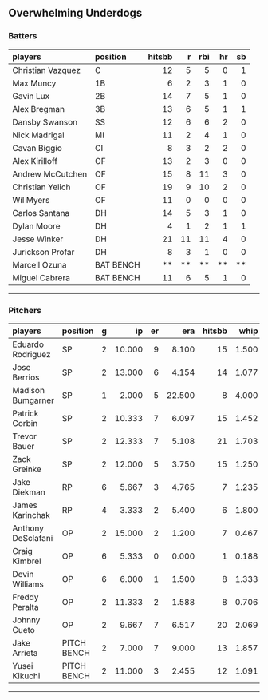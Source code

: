 ## Overwhelming Underdogs

### Batters

 
|players           |position  | hitsbb|  r| rbi| hr| sb| 
|:-----------------|:---------|------:|--:|---:|--:|--:| 
|Christian Vazquez |C         |     12|  5|   5|  0|  1| 
|Max Muncy         |1B        |      6|  2|   3|  1|  0| 
|Gavin Lux         |2B        |     14|  7|   5|  1|  0| 
|Alex Bregman      |3B        |     13|  6|   5|  1|  1| 
|Dansby Swanson    |SS        |     12|  6|   6|  2|  0| 
|Nick Madrigal     |MI        |     11|  2|   4|  1|  0| 
|Cavan Biggio      |CI        |      8|  3|   2|  2|  0| 
|Alex Kirilloff    |OF        |     13|  2|   3|  0|  0| 
|Andrew McCutchen  |OF        |     15|  8|  11|  3|  0| 
|Christian Yelich  |OF        |     19|  9|  10|  2|  0| 
|Wil Myers         |OF        |     11|  0|   0|  0|  0| 
|Carlos Santana    |DH        |     14|  5|   3|  1|  0| 
|Dylan Moore       |DH        |      4|  1|   2|  1|  1| 
|Jesse Winker      |DH        |     21| 11|  11|  4|  0| 
|Jurickson Profar  |DH        |      8|  3|   1|  0|  0| 
|Marcell Ozuna     |BAT BENCH |     **| **|  **| **| **| 
|Miguel Cabrera    |BAT BENCH |     11|  6|   5|  1|  0| 


* * *

### Pitchers

 
|players            |position    |  g|     ip| er|    era| hitsbb|  whip| so|  w| sv| 
|:------------------|:-----------|--:|------:|--:|------:|------:|-----:|--:|--:|--:| 
|Eduardo Rodriguez  |SP          |  2| 10.000|  9|  8.100|     15| 1.500| 12|  0|  0| 
|Jose Berrios       |SP          |  2| 13.000|  6|  4.154|     14| 1.077| 12|  2|  0| 
|Madison Bumgarner  |SP          |  1|  2.000|  5| 22.500|      8| 4.000|  2|  0|  0| 
|Patrick Corbin     |SP          |  2| 10.333|  7|  6.097|     15| 1.452|  7|  0|  0| 
|Trevor Bauer       |SP          |  2| 12.333|  7|  5.108|     21| 1.703| 15|  0|  0| 
|Zack Greinke       |SP          |  2| 12.000|  5|  3.750|     15| 1.250|  5|  1|  0| 
|Jake Diekman       |RP          |  6|  5.667|  3|  4.765|      7| 1.235|  6|  0|  0| 
|James Karinchak    |RP          |  4|  3.333|  2|  5.400|      6| 1.800|  4|  1|  1| 
|Anthony DeSclafani |OP          |  2| 15.000|  2|  1.200|      7| 0.467| 12|  2|  0| 
|Craig Kimbrel      |OP          |  6|  5.333|  0|  0.000|      1| 0.188|  9|  0|  6| 
|Devin Williams     |OP          |  6|  6.000|  1|  1.500|      8| 1.333| 11|  1|  0| 
|Freddy Peralta     |OP          |  2| 11.333|  2|  1.588|      8| 0.706| 15|  1|  0| 
|Johnny Cueto       |OP          |  2|  9.667|  7|  6.517|     20| 2.069|  6|  0|  0| 
|Jake Arrieta       |PITCH BENCH |  2|  7.000|  7|  9.000|     13| 1.857|  7|  0|  0| 
|Yusei Kikuchi      |PITCH BENCH |  2| 11.000|  3|  2.455|     12| 1.091| 14|  0|  0| 


* * *


